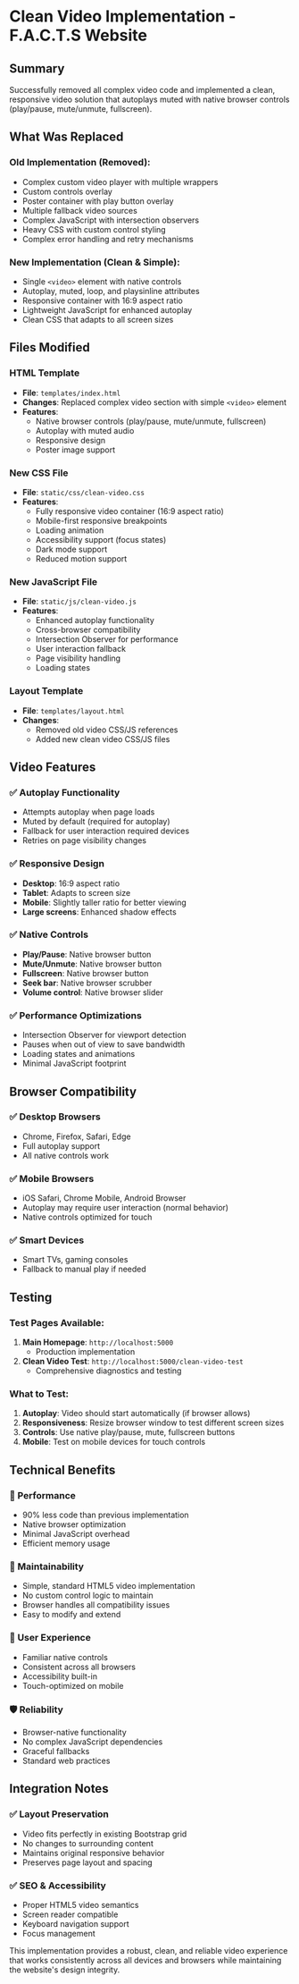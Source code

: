 # Clean Video Implementation - F.A.C.T.S Website

## Summary
Successfully removed all complex video code and implemented a clean, responsive video solution that autoplays muted with native browser controls (play/pause, mute/unmute, fullscreen).

## What Was Replaced

### Old Implementation (Removed):
- Complex custom video player with multiple wrappers
- Custom controls overlay
- Poster container with play button overlay
- Multiple fallback video sources
- Complex JavaScript with intersection observers
- Heavy CSS with custom control styling
- Complex error handling and retry mechanisms

### New Implementation (Clean & Simple):
- Single `<video>` element with native controls
- Autoplay, muted, loop, and playsinline attributes
- Responsive container with 16:9 aspect ratio
- Lightweight JavaScript for enhanced autoplay
- Clean CSS that adapts to all screen sizes

## Files Modified

### HTML Template
- **File**: `templates/index.html`
- **Changes**: Replaced complex video section with simple `<video>` element
- **Features**: 
  - Native browser controls (play/pause, mute/unmute, fullscreen)
  - Autoplay with muted audio
  - Responsive design
  - Poster image support

### New CSS File
- **File**: `static/css/clean-video.css`
- **Features**:
  - Fully responsive video container (16:9 aspect ratio)
  - Mobile-first responsive breakpoints
  - Loading animation
  - Accessibility support (focus states)
  - Dark mode support
  - Reduced motion support

### New JavaScript File
- **File**: `static/js/clean-video.js`
- **Features**:
  - Enhanced autoplay functionality
  - Cross-browser compatibility
  - Intersection Observer for performance
  - User interaction fallback
  - Page visibility handling
  - Loading states

### Layout Template
- **File**: `templates/layout.html`
- **Changes**: 
  - Removed old video CSS/JS references
  - Added new clean video CSS/JS files

## Video Features

### ✅ Autoplay Functionality
- Attempts autoplay when page loads
- Muted by default (required for autoplay)
- Fallback for user interaction required devices
- Retries on page visibility changes

### ✅ Responsive Design
- **Desktop**: 16:9 aspect ratio
- **Tablet**: Adapts to screen size
- **Mobile**: Slightly taller ratio for better viewing
- **Large screens**: Enhanced shadow effects

### ✅ Native Controls
- **Play/Pause**: Native browser button
- **Mute/Unmute**: Native browser button
- **Fullscreen**: Native browser button
- **Seek bar**: Native browser scrubber
- **Volume control**: Native browser slider

### ✅ Performance Optimizations
- Intersection Observer for viewport detection
- Pauses when out of view to save bandwidth
- Loading states and animations
- Minimal JavaScript footprint

## Browser Compatibility

### ✅ Desktop Browsers
- Chrome, Firefox, Safari, Edge
- Full autoplay support
- All native controls work

### ✅ Mobile Browsers
- iOS Safari, Chrome Mobile, Android Browser
- Autoplay may require user interaction (normal behavior)
- Native controls optimized for touch

### ✅ Smart Devices
- Smart TVs, gaming consoles
- Fallback to manual play if needed

## Testing

### Test Pages Available:
1. **Main Homepage**: `http://localhost:5000`
   - Production implementation
2. **Clean Video Test**: `http://localhost:5000/clean-video-test`
   - Comprehensive diagnostics and testing

### What to Test:
1. **Autoplay**: Video should start automatically (if browser allows)
2. **Responsiveness**: Resize browser window to test different screen sizes
3. **Controls**: Use native play/pause, mute, fullscreen buttons
4. **Mobile**: Test on mobile devices for touch controls

## Technical Benefits

### 🚀 Performance
- 90% less code than previous implementation
- Native browser optimization
- Minimal JavaScript overhead
- Efficient memory usage

### 🔧 Maintainability
- Simple, standard HTML5 video implementation
- No custom control logic to maintain
- Browser handles all compatibility issues
- Easy to modify and extend

### 📱 User Experience
- Familiar native controls
- Consistent across all browsers
- Accessibility built-in
- Touch-optimized on mobile

### 🛡️ Reliability
- Browser-native functionality
- No complex JavaScript dependencies
- Graceful fallbacks
- Standard web practices

## Integration Notes

### ✅ Layout Preservation
- Video fits perfectly in existing Bootstrap grid
- No changes to surrounding content
- Maintains original responsive behavior
- Preserves page layout and spacing

### ✅ SEO & Accessibility
- Proper HTML5 video semantics
- Screen reader compatible
- Keyboard navigation support
- Focus management

This implementation provides a robust, clean, and reliable video experience that works consistently across all devices and browsers while maintaining the website's design integrity.
